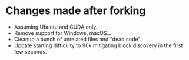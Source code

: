 # Changes made after forking

- Assuming Ubuntu and CUDA only.
- Remove support for Windows, macOS...
- Cleanup a bunch of unrelated files and "dead code".
- Update starting difficulty to 90k mitigating block discovery in the first few seconds.
